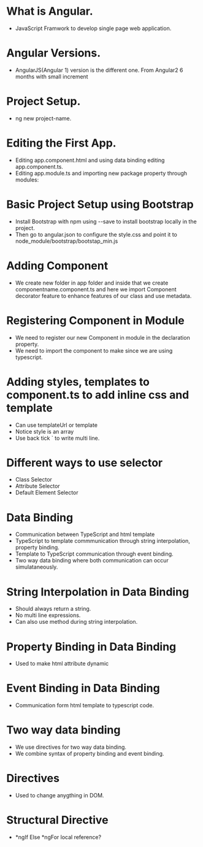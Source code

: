 # What is Angular.
- JavaScript Framwork to develop single page web application.

# Angular Versions.
- AngularJS(Angular 1) version is the different one. From Angular2 6 months with small increment

# Project Setup.
- ng new project-name.

# Editing the First App.
- Editing app.component.html and using data binding editing app.component.ts.
- Editing app.module.ts and importing new package property through modules: 

# Basic Project Setup using Bootstrap
- Install Bootstrap with npm using --save to install bootstrap locally in the project.
- Then go to angular.json to configure the style.css and point it to node_module/bootstrap/bootstap_min.js

# Adding Component
- We create new folder in app folder and inside that we create componentname.component.ts and here we import Component decorator feature to enhance features of our class and use metadata.

# Registering Component in Module
- We need to register our new Component in module in the declaration property. 
- We need to import the component to make since we are using typescript.

# Adding styles, templates to component.ts to add inline css and template
- Can use templateUrl or template
- Notice style is an array
- Use back tick ` to write multi line.

# Different ways to use selector
- Class Selector
- Attribute Selector
- Default Element Selector

# Data Binding
- Communication between TypeScript and html template
- TypeScript to template commmunication through string interpolation, property binding.
- Template to TypeScript communication through event binding.
- Two way data binding where both communication can occur simulataneously.

# String Interpolation in Data Binding
- Should always return a string.
- No multi line expressions.
- Can also use method during string interpolation.

# Property Binding in Data Binding
- Used to make html attribute dynamic

# Event Binding in Data Binding
- Communication form html template to typescript code.

# Two way data binding
- We use directives for two way data binding.
- We combine syntax of property binding and event binding.

# Directives
- Used to change anygthing in DOM.

# Structural Directive
- *ngIf Else *ngFor local reference?